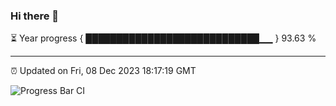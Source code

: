 ### Hi there 👋

⏳ Year progress { ████████████████████████████▁▁ } 93.63 %

---

⏰ Updated on Fri, 08 Dec 2023 18:17:19 GMT

![Progress Bar CI](https://github.com/liununu/liununu/workflows/Progress%20Bar%20CI/badge.svg)
